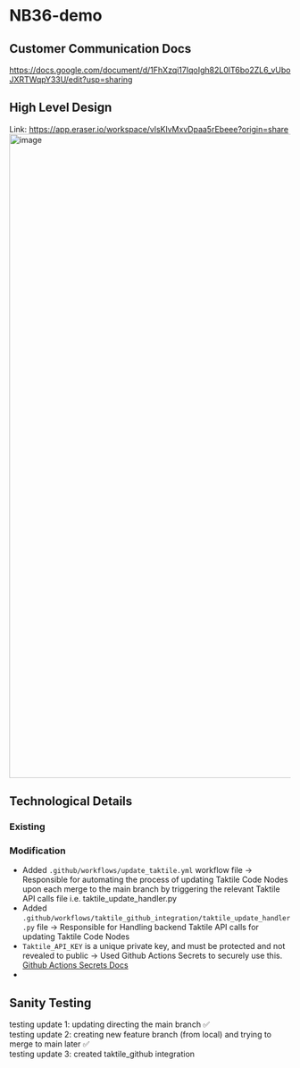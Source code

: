 # NB36-demo

## Customer Communication Docs
https://docs.google.com/document/d/1FhXzqi17IqoIgh82L0lT6bo2ZL6_vUboJXRTWqpY33U/edit?usp=sharing

## High Level Design
Link: https://app.eraser.io/workspace/vlsKlvMxvDpaa5rEbeee?origin=share
<img width="1152" alt="image" src="https://github.com/user-attachments/assets/986dcdd1-c569-40c8-8b29-a61c289df5b8">

## Technological Details

### Existing

### Modification
- Added `.github/workflows/update_taktile.yml` workflow file  -> Responsible for automating the process of updating Taktile Code Nodes upon each merge to the main branch by triggering the relevant Taktile API calls file i.e. taktile_update_handler.py
- Added `.github/workflows/taktile_github_integration/taktile_update_handler.py` file  -> Responsible for Handling backend Taktile API calls for updating Taktile Code Nodes
- `Taktile_API_KEY` is a unique private key, and must be protected and not revealed to public -> Used Github Actions Secrets to securely use this. [Github Actions Secrets Docs](https://docs.github.com/en/actions/security-for-github-actions/security-guides/using-secrets-in-github-actions)
- 

 


## Sanity Testing
testing update 1: updating directing the main branch ✅ \
testing update 2: creating new feature branch (from local) and trying to merge to main later ✅ \
testing update 3: created taktile_github integration 


